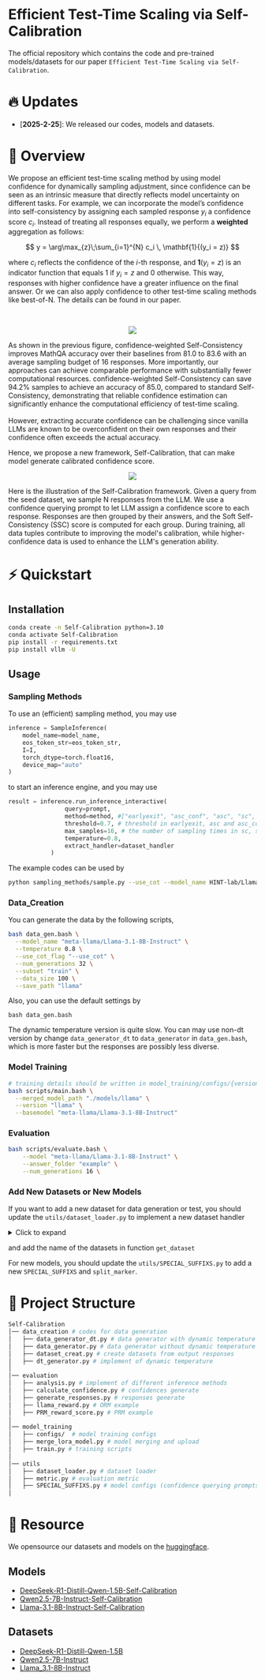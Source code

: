 # Efficient Test-Time Scaling via Self-Calibration

The official repository which contains the code and pre-trained models/datasets for our paper ```Efficient Test-Time Scaling via Self-Calibration```. 
# 🔥 Updates
- [**2025-2-25**]: We released our codes, models and datasets.

# 🏴󠁶󠁵󠁭󠁡󠁰󠁿 Overview
<!-- We propose a new framework, Self-Calibration, that can make model generate calibrated confidence score.  -->
We propose an efficient test-time scaling method by using model confidence for dynamically sampling adjustment, since confidence can be seen as an intrinsic measure that directly reflects model uncertainty on different tasks. For example, we can incorporate the model’s confidence into self-consistency by assigning each sampled response $y_i$ a confidence score $c_i$. Instead of treating all responses equally, we perform a **weighted** aggregation as follows:

$$
y = \arg\max_{z}\;\sum_{i=1}^{N} c_i \, \mathbf{1}{(y_i = z)}
$$

where $c_i$ reflects the confidence of the $i$-th response, and $\mathbf{1}(y_i = z)$ is an indicator function that equals 1 if $y_i = z$ and 0 otherwise. This way, responses with higher confidence have a greater influence on the final answer. Or we can also apply confidence to other test-time scaling methods like best-of-N. The details can be found in our paper.

<br>
<figure style="text-align:center">
  <img src="./figures/intro.png">
</figure>
 As shown in the previous figure, confidence-weighted Self-Consistency improves MathQA accuracy over their baselines from 81.0 to 83.6 with an average sampling budget of 16 responses. More importantly, our approaches can achieve comparable performance with substantially fewer computational resources. confidence-weighted Self-Consistency can save 94.2% samples to achieve an accuracy of 85.0, compared to standard Self-Consistency, demonstrating that reliable confidence estimation can significantly enhance the computational efficiency of test-time scaling.
<br><br>
However, extracting accurate confidence can be challenging since vanilla LLMs are known to be overconfident on their own responses and their confidence often exceeds the actual accuracy.

Hence, we propose a new framework, Self-Calibration, that can make model generate calibrated confidence score. 
<br>
<figure style="text-align:center">
  <img src="./figures/self-calibration.jpg">
</figure>
Here is the illustration of the Self-Calibration framework. Given a query from the seed dataset, we sample N responses from the LLM. We use a confidence querying prompt to let LLM assign a confidence score to each response. Responses are then grouped by their answers, and the Soft Self-Consistency (SSC) score is computed for each group. During training, all data tuples contribute to improving the model's calibration, while higher-confidence data is used to enhance the LLM's generation ability.



# ⚡️ Quickstart

## Installation
```bash
conda create -n Self-Calibration python=3.10
conda activate Self-Calibration
pip install -r requirements.txt
pip install vllm -U

```
## Usage

### Sampling Methods
To use an (efficient) sampling method, you may use
```python
inference = SampleInference(
    model_name=model_name,
    eos_token_str=eos_token_str,
    I=I,
    torch_dtype=torch.float16,
    device_map="auto"
)
```
to start an inference engine, and you may use
```python
result = inference.run_inference_interactive(
                query=prompt,
                method=method, #["earlyexit", "asc_conf", "asc", "sc", "sc_conf", "best_of_n"]
                threshold=0.7, # threshold in earlyexit, asc and asc_conf
                max_samples=16, # the number of sampling times in sc, sc_conf and best_of_n. These number is also the max sample times in earlyexit, asc and asc_conf
                temperature=0.8,
                extract_handler=dataset_handler
            )
```

The example codes can be used by 
```bash
python sampling_methods/sample.py --use_cot --model_name HINT-lab/Llama_3.1-8B-Instruct-Self-Calibration --dataset_name gsm8k
```

### Data_Creation
You can generate the data by the following scripts,
```bash
bash data_gen.bash \
  --model_name "meta-llama/Llama-3.1-8B-Instruct" \
  --temperature 0.8 \
  --use_cot_flag "--use_cot" \
  --num_generations 32 \
  --subset "train" \
  --data_size 100 \
  --save_path "llama"
```
Also, you can use the default settings by 
```
bash data_gen.bash
```
The dynamic temperature version is quite slow. You can may use non-dt version by change `data_generator_dt` to `data_generator` in `data_gen.bash`, which is more faster but the responses are possibly less diverse. 

### Model Training
```bash
# training details should be written in model_training/configs/{version}.json
bash scripts/main.bash \
  --merged_model_path "./models/llama" \
  --version "llama" \
  --basemodel "meta-llama/Llama-3.1-8B-Instruct"
```

### Evaluation
```bash
bash scripts/evaluate.bash \
    --model "meta-llama/Llama-3.1-8B-Instruct" \
    --answer_folder "example" \
    --num_generations 16 \
```

### Add New Datasets or New Models
If you want to add a new dataset for data generation or test, you should update the `utils/dataset_loader.py` to implement a new dataset handler
<details>

  <summary> Click to expand </summary>

```python
class DatasetHandler(ABC):
    @abstractmethod
    def load_data(self):
        """
        Load the dataset and return a tuple: (splits_dict, answer_type).

        splits_dict: A dictionary where each key is a split name (e.g., 'train', 'test')
                     and the value is the corresponding dataset or data structure.
        answer_type: A string describing the type of the answer, e.g.:
                     'number', 'text', 'option letter', etc.
        """
        pass
    
    @abstractmethod
    def prepare_qa_data(self, data):
        """
        Given a particular split (like a list or IterableDataset),
        transform it into a dictionary: {prompt_text -> ground_truth_answer}.
        """
        pass

    @abstractmethod
    def extract_answer(self, response):
        """
        Given a model-generated response (string), extract the final answer
        so that it matches the ground truth format (number, letter, text, etc.).
        """
        pass

    def check(self, correct_answer, response):
        """
        Given the correct answer and the model-generated response,
        check if the response is correct. This is a simple equality check.
        """
        return correct_answer == response
```
</details>

and add the name of the datasets in function `get_dataset`

For new models, you should update the `utils/SPECIAL_SUFFIXS.py` to add a new `SPECIAL_SUFFIXS` and `split_marker`.


# 🌲 Project Structure
```bash
Self-Calibration
│── data_creation # codes for data generation
│   ├── data_generator_dt.py # data generator with dynamic temperature
│   ├── data_generator.py # data generator without dynamic temperature
│   ├── dataset_creat.py # create datasets from output responses
│   ├── dt_generator.py # implement of dynamic temperature
│
│── evaluation
│   ├── analysis.py # implement of different inference methods
│   ├── calculate_confidence.py # confidences generate
│   ├── generate_responses.py # responses generate
│   ├── llama_reward.py # ORM example
│   ├── PRM_reward_score.py # PRM example
│
│── model_training
│   ├── configs/  # model training configs
│   ├── merge_lora_model.py # model merging and upload
│   ├── train.py # training scripts
│
│── utils
│   ├── dataset_loader.py # dataset loader
│   ├── metric.py # evaluation metric
│   ├── SPECIAL_SUFFIXS.py # model configs (confidence querying prompts)
│
```
# 🏰 Resource
We opensource our datasets and models on the [huggingface](https://huggingface.co/collections/HINT-lab/self-calibration-67b609d9b50275dbeeb37541).

## Models
- [DeepSeek-R1-Distill-Qwen-1.5B-Self-Calibration](https://huggingface.co/HINT-lab/DeepSeek-R1-Distill-Qwen-1.5B-Self-Calibration)
- [Qwen2.5-7B-Instruct-Self-Calibration](https://huggingface.co/HINT-lab/Qwen2.5-7B-Instruct-Self-Calibration)
- [Llama-3.1-8B-Instruct-Self-Calibration](https://huggingface.co/HINT-lab/Llama-3.1-8B-Instruct-Self-Calibration)

## Datasets
- [DeepSeek-R1-Distill-Qwen-1.5B](https://huggingface.co/datasets/HINT-lab/DeepSeek-R1-Distill-Qwen-1.5B-Self-Calibration)
- [Qwen2.5-7B-Instruct](https://huggingface.co/datasets/HINT-lab/Qwen2.5-7B-Instruct-Self-Calibration)
- [Llama_3.1-8B-Instruct](https://huggingface.co/datasets/HINT-lab/Llama_3.1-8B-Instruct-Self-Calibration)

<!-- # 💬 Citation -->
